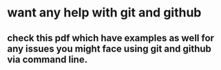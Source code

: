 # want any help with git and github 
## check this pdf which have examples as well for any issues you might face using git and github via command line.
